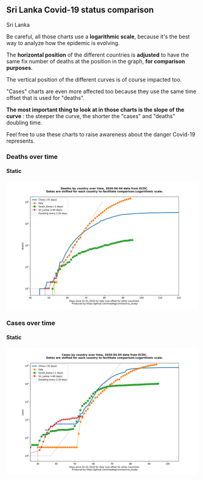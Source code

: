 ## Sri Lanka Covid-19 status comparison 

Sri Lanka



Be careful, all those charts use a **logarithmic scale**, because it's the best way to analyze how the epidemic is evolving.
 
The **horizontal position** of the different countries is **adjusted** to have the same fix number of deaths at the position in the graph, **for comparison purposes**.

The vertical position of the different curves is of course impacted too.

"Cases" charts are even more affected too because they use the same time offset that is used for "deaths".

**The most important thing to look at in those charts is the slope of the curve** : the steeper the curve, the shorter the "cases" and "deaths" doubling time.

Feel free to use these charts to raise awareness about the danger Covid-19 represents. 


 
### Deaths over time
 
#### Static
![Sri Lanka covid-19 deaths static chart](https://raw.githubusercontent.com/madlag/coronavirus_study/master/notebooks/graphs/2020-04-04/countries/Sri_Lanka/2020-04-04_Sri_Lanka_deaths.png "Sri Lanka covid-19 deaths static chart")   

 
### Cases over time
 
#### Static
![Sri Lanka covid-19 cases static chart](https://raw.githubusercontent.com/madlag/coronavirus_study/master/notebooks/graphs/2020-04-04/countries/Sri_Lanka/2020-04-04_Sri_Lanka_cases.png "Sri Lanka covid-19 cases static chart")   

